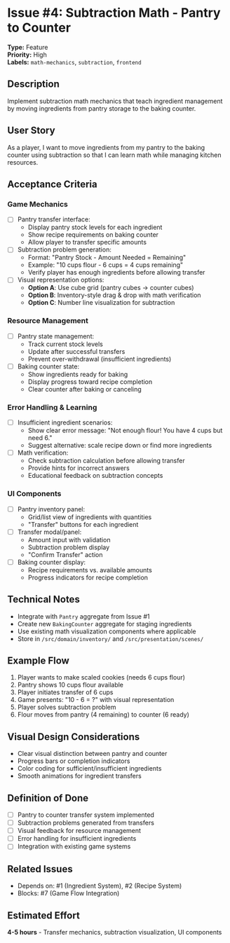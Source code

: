 # Issue #4: Subtraction Math - Pantry to Counter

**Type:** Feature  
**Priority:** High  
**Labels:** `math-mechanics`, `subtraction`, `frontend`

## Description

Implement subtraction math mechanics that teach ingredient management by moving ingredients from pantry storage to the baking counter.

## User Story

As a player, I want to move ingredients from my pantry to the baking counter using subtraction so that I can learn math while managing kitchen resources.

## Acceptance Criteria

### Game Mechanics
- [ ] Pantry transfer interface:
  - Display pantry stock levels for each ingredient
  - Show recipe requirements on baking counter
  - Allow player to transfer specific amounts
- [ ] Subtraction problem generation:
  - Format: "Pantry Stock - Amount Needed = Remaining"
  - Example: "10 cups flour - 6 cups = 4 cups remaining"
  - Verify player has enough ingredients before allowing transfer
- [ ] Visual representation options:
  - **Option A**: Use cube grid (pantry cubes → counter cubes)
  - **Option B**: Inventory-style drag & drop with math verification
  - **Option C**: Number line visualization for subtraction

### Resource Management
- [ ] Pantry state management:
  - Track current stock levels
  - Update after successful transfers  
  - Prevent over-withdrawal (insufficient ingredients)
- [ ] Baking counter state:
  - Show ingredients ready for baking
  - Display progress toward recipe completion
  - Clear counter after baking or canceling

### Error Handling & Learning
- [ ] Insufficient ingredient scenarios:
  - Show clear error message: "Not enough flour! You have 4 cups but need 6."
  - Suggest alternative: scale recipe down or find more ingredients
- [ ] Math verification:
  - Check subtraction calculation before allowing transfer
  - Provide hints for incorrect answers
  - Educational feedback on subtraction concepts

### UI Components
- [ ] Pantry inventory panel:
  - Grid/list view of ingredients with quantities
  - "Transfer" buttons for each ingredient
- [ ] Transfer modal/panel:
  - Amount input with validation
  - Subtraction problem display
  - "Confirm Transfer" action
- [ ] Baking counter display:
  - Recipe requirements vs. available amounts
  - Progress indicators for recipe completion

## Technical Notes

- Integrate with `Pantry` aggregate from Issue #1
- Create new `BakingCounter` aggregate for staging ingredients
- Use existing math visualization components where applicable
- Store in `/src/domain/inventory/` and `/src/presentation/scenes/`

## Example Flow

1. Player wants to make scaled cookies (needs 6 cups flour)
2. Pantry shows 10 cups flour available
3. Player initiates transfer of 6 cups
4. Game presents: "10 - 6 = ?" with visual representation
5. Player solves subtraction problem
6. Flour moves from pantry (4 remaining) to counter (6 ready)

## Visual Design Considerations

- Clear visual distinction between pantry and counter
- Progress bars or completion indicators
- Color coding for sufficient/insufficient ingredients
- Smooth animations for ingredient transfers

## Definition of Done

- [ ] Pantry to counter transfer system implemented
- [ ] Subtraction problems generated from transfers
- [ ] Visual feedback for resource management
- [ ] Error handling for insufficient ingredients
- [ ] Integration with existing game systems

## Related Issues

- Depends on: #1 (Ingredient System), #2 (Recipe System)
- Blocks: #7 (Game Flow Integration)

## Estimated Effort

**4-5 hours** - Transfer mechanics, subtraction visualization, UI components